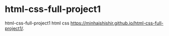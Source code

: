 # html-css-full-project1
html-css-full-project1
html css
https://minhajshishir.github.io/html-css-full-project1/. 
